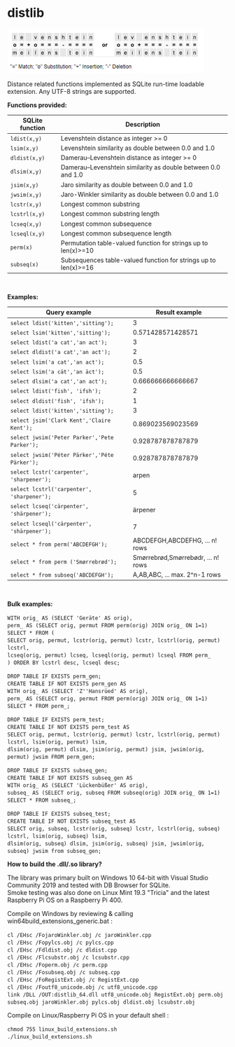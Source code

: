 # distlib

![Alt text](levenshtein.png?raw=true "Example")

 Distance related functions implemented as SQLite run-time loadable extension.
 Any UTF-8 strings are supported.</br>

**Functions provided:**

| SQLite function | Description |  
| --- | --- |
| `ldist(x,y)` | Levenshtein distance as integer >= 0 | 
| `lsim(x,y)` | Levenshtein similarity as double between 0.0 and 1.0  |
| `dldist(x,y)` | Damerau–Levenshtein distance as integer >= 0 |
| `dlsim(x,y)` | Damerau–Levenshtein similarity as double between 0.0 and 1.0 |
| `jsim(x,y)` | Jaro similarity as double between 0.0 and 1.0 | 
| `jwsim(x,y)` | Jaro-Winkler similarity as double between 0.0 and 1.0 | 
| `lcstr(x,y)` | Longest common substring |
| `lcstrl(x,y)` | Longest common substring length |
| `lcseq(x,y)` | Longest common subsequence |
| `lcseql(x,y)` | Longest common subsequence length |
| `perm(x)` | Permutation table-valued function for strings up to len(x)>=10 | 
| `subseq(x)` | Subsequences table-valued function for strings up to len(x)>=16 | 
<br>

**Examples:**

| Query example | Result example |
|  --- | --- | 
| `select ldist('kitten','sitting');` | 3 | 
| `select lsim('kitten','sitting');` | 0.571428571428571 |
| `select ldist('a cat','an act');` | 3 | 
| `select dldist('a cat','an act');` | 2 | 
| `select lsim('a cat','an act');` | 0.5 |
| `select lsim('a cät','an äct');` | 0.5 |
| `select dlsim('a cat','an act');` | 0.666666666666667 |
| `select ldist('fish', 'ifsh');` | 2 |
| `select dldist('fish', 'ifsh');` | 1 |   
| `select ldist('kitten','sitting');` | 3 | 
| `select jsim('Clark Kent','Claire Kent');` | 0.869023569023569 |
| `select jwsim('Peter Parker','Pete Parker');` | 0.928787878787879 |
| `select jwsim('Péter Pärker','Péte Pärker');` | 0.928787878787879 |
| `select lcstr('carpenter', 'sharpener');` | arpen |
| `select lcstrl('carpenter', 'sharpener');` | 5 |
| `select lcseq('cärpenter', 'shärpener');` | ärpener |
| `select lcseql('cärpenter', 'shärpener');` | 7 |
| `select * from perm('ABCDEFGH');` | ABCDEFGH,ABCDEFHG, ... n! rows |
| `select * from perm ('Smørrebrød');` | Smørrebrød,Smørrebødr, ... n! rows |
| `select * from subseq('ABCDEFGH');` | A,AB,ABC, ... max. 2^n-1 rows |
<br>

**Bulk examples:**

`WITH orig_ AS (SELECT 'Geräte' AS orig),`</br> 
`perm_ AS (SELECT orig, permut FROM perm(orig) JOIN orig_ ON 1=1)`</br>
`SELECT * FROM (`</br>
`SELECT orig, permut, lcstr(orig, permut) lcstr, lcstrl(orig, permut) lcstrl,`</br> 
`lcseq(orig, permut) lcseq, lcseql(orig, permut) lcseql FROM perm_`</br>
`) ORDER BY lcstrl desc, lcseql desc;`

`DROP TABLE IF EXISTS perm_gen;`</br>
`CREATE TABLE IF NOT EXISTS perm_gen AS`</br>
`WITH orig_ AS (SELECT 'Z''Hansrüed' AS orig),`</br> 
`perm_ AS (SELECT orig, permut FROM perm(orig) JOIN orig_ ON 1=1)`</br>
`SELECT * FROM perm_;`

`DROP TABLE IF EXISTS perm_test;`</br>
`CREATE TABLE IF NOT EXISTS perm_test AS`</br>
`SELECT orig, permut, lcstr(orig, permut) lcstr, lcstrl(orig, permut) lcstrl, lsim(orig, permut) lsim,`</br> 
`dlsim(orig, permut) dlsim, jsim(orig, permut) jsim, jwsim(orig, permut) jwsim FROM perm_gen;`</br>

`DROP TABLE IF EXISTS subseq_gen;`</br>
`CREATE TABLE IF NOT EXISTS subseq_gen AS`</br>
`WITH orig_ AS (SELECT 'Lückenbüßer' AS orig),`</br> 
`subseq_ AS (SELECT orig, subseq FROM subseq(orig) JOIN orig_ ON 1=1)`</br>
`SELECT * FROM subseq_;`</br>

`DROP TABLE IF EXISTS subseq_test;`</br>
`CREATE TABLE IF NOT EXISTS subseq_test AS`</br>
`SELECT orig, subseq, lcstr(orig, subseq) lcstr, lcstrl(orig, subseq) lcstrl, lsim(orig, subseq) lsim,`</br> 
`dlsim(orig, subseq) dlsim, jsim(orig, subseq) jsim, jwsim(orig, subseq) jwsim from subseq_gen;`</br>

**How to build the .dll/.so library?**

The library was primary built on Windows 10 64-bit with Visual Studio Community 2019 and tested with DB Browser for SQLite.</br>
Smoke testing was also done on Linux Mint 19.3 "Tricia" and the latest Raspberry Pi OS on a Raspberry Pi 400. 

Compile on Windows by reviewing & calling win64build_extensions_generic.bat :

`cl /EHsc /FojaroWinkler.obj /c jaroWinkler.cpp`</br> 
`cl /EHsc /Fopylcs.obj /c pylcs.cpp`</br> 
`cl /EHsc /Fdldist.obj /c dldist.cpp`</br> 
`cl /EHsc /Flcsubstr.obj /c lcsubstr.cpp`</br> 
`cl /EHsc /Foperm.obj /c perm.cpp`</br> 
`cl /EHsc /Fosubseq.obj /c subseq.cpp`</br> 
`cl /EHsc /FoRegistExt.obj /c RegistExt.cpp`</br> 
`cl /EHsc /Foutf8_unicode.obj /c utf8_unicode.cpp`</br>
`link /DLL /OUT:distlib_64.dll utf8_unicode.obj RegistExt.obj perm.obj subseq.obj jaroWinkler.obj pylcs.obj dldist.obj lcsubstr.obj`
 
Compile on Linux/Raspberry Pi OS in your default shell :

`chmod 755 linux_build_extensions.sh`</br>
`./linux_build_extensions.sh`



